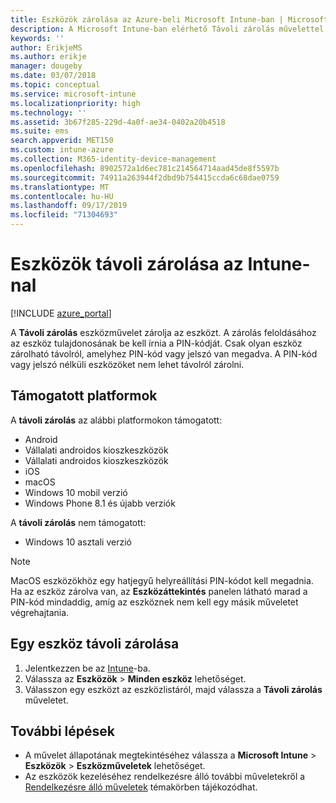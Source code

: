 ```yaml
---
title: Eszközök zárolása az Azure-beli Microsoft Intune-ban | Microsoft Docs
description: A Microsoft Intune-ban elérhető Távoli zárolás művelettel zárolhatja a PIN-kóddal vagy jelszóval védett eszközöket.
keywords: ''
author: ErikjeMS
ms.author: erikje
manager: dougeby
ms.date: 03/07/2018
ms.topic: conceptual
ms.service: microsoft-intune
ms.localizationpriority: high
ms.technology: ''
ms.assetid: 3b67f285-229d-4a0f-ae34-0402a20b4518
ms.suite: ems
search.appverid: MET150
ms.custom: intune-azure
ms.collection: M365-identity-device-management
ms.openlocfilehash: 8902572a1d6ec781c214564714aad45de8f5597b
ms.sourcegitcommit: 74911a263944f2dbd9b754415ccda6c68dae0759
ms.translationtype: MT
ms.contentlocale: hu-HU
ms.lasthandoff: 09/17/2019
ms.locfileid: "71304693"
---
```

# <a name="remotely-lock-devices-with-intune"></a>Eszközök távoli zárolása az Intune-nal

[!INCLUDE [azure_portal](./includes/azure_portal.md)]

A **Távoli zárolás** eszközművelet zárolja az eszközt. A zárolás feloldásához az eszköz tulajdonosának be kell írnia a PIN-kódját. Csak olyan eszköz zárolható távolról, amelyhez PIN-kód vagy jelszó van megadva. A PIN-kód vagy jelszó nélküli eszközöket nem lehet távolról zárolni.

## <a name="supported-platforms"></a>Támogatott platformok

A **távoli zárolás** az alábbi platformokon támogatott:

- Android
- Vállalati androidos kioszkeszközök
- Vállalati androidos kioszkeszközök
- iOS
- macOS
- Windows 10 mobil verzió
- Windows Phone 8.1 és újabb verziók

A **távoli zárolás** nem támogatott:
- Windows 10 asztali verzió

> [!NOTE]
> MacOS eszközökhöz egy hatjegyű helyreállítási PIN-kódot kell megadnia. Ha az eszköz zárolva van, az **Eszközáttekintés** panelen látható marad a PIN-kód mindaddig, amíg az eszköznek nem kell egy másik műveletet végrehajtania.

## <a name="remote-lock-a-device"></a>Egy eszköz távoli zárolása

1. Jelentkezzen be az [Intune](https://go.microsoft.com/fwlink/?linkid=2090973)-ba.
3. Válassza az **Eszközök** > **Minden eszköz** lehetőséget.
4. Válasszon egy eszközt az eszközlistáról, majd válassza a **Távoli zárolás** műveletet.

## <a name="next-steps"></a>További lépések

- A művelet állapotának megtekintéséhez válassza a **Microsoft Intune** > **Eszközök** > **Eszközműveletek** lehetőséget. 
- Az eszközök kezeléséhez rendelkezésre álló további műveletekről a [Rendelkezésre álló műveletek](device-management.md) témakörben tájékozódhat.
